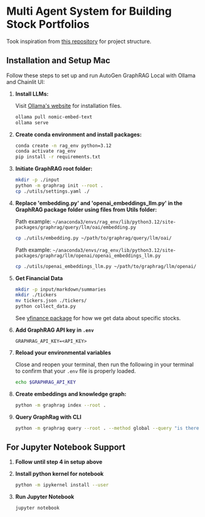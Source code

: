 # Multi Agent System for Building Stock Portfolios

Took inspiration from [this repository](https://github.com/karthik-codex/Autogen_GraphRAG_Ollama) for project structure.

## Installation and Setup Mac

Follow these steps to set up and run AutoGen GraphRAG Local with Ollama and Chainlit UI:

1. **Install LLMs:**

   Visit [Ollama's website](https://ollama.com/) for installation files.

   ```bash
   ollama pull nomic-embed-text
   ollama serve
   ```

2. **Create conda environment and install packages:**
   ```bash
   conda create -n rag_env python=3.12
   conda activate rag_env
   pip install -r requirements.txt
   ```
3. **Initiate GraphRAG root folder:**

   ```bash
   mkdir -p ./input
   python -m graphrag init --root .
   cp ./utils/settings.yaml ./
   ```

4. **Replace 'embedding.py' and 'openai_embeddings_llm.py' in the GraphRAG package folder using files from Utils folder:**

   Path example: `~/anaconda3/envs/rag_env/lib/python3.12/site-packages/graphrag/query/llm/oai/embedding.py`

   ```bash
   cp ./utils/embedding.py ~/path/to/graphrag/query/llm/oai/
   ```

   Path example: `~/anaconda3/envs/rag_env/lib/python3.12/site-packages/graphrag/llm/openai/openai_embeddings_llm.py`

   ```bash
   cp ./utils/openai_embeddings_llm.py ~/path/to/graphrag/llm/openai/
   ```

5. **Get Financial Data**

   ```bash
   mkdir -p input/markdown/summaries
   mkdir ./tickers
   mv tickers.json ./tickers/
   python collect_data.py
   ```

   See [yfinance package](https://github.com/ranaroussi/yfinance?tab=readme-ov-file) for how we get data about specific stocks.

6. **Add GraphRAG API key in `.env`**

   ```env
   GRAPHRAG_API_KEY=<API_KEY>
   ```

7. **Reload your environmental variables**

   Close and reopen your terminal, then run the following in your terminal to confirm that your `.env` file is properly loaded.

   ```bash
   echo $GRAPHRAG_API_KEY
   ```

8. **Create embeddings and knowledge graph:**

   ```bash
   python -m graphrag index --root .
   ```

9. **Query GraphRag with CLI**

   ```bash
   python -m graphrag query --root . --method global --query "is there any recent trends that could impact the materials industry?"
   ```

<!-- 10. **Start Lite-LLM proxy server:**

```bash
litellm --model ollama_chat/llama3
```

11. **Run app:**
    ```bash
    chainlit run appUI.py
    ``` -->

## For Jupyter Notebook Support

1. **Follow until step 4 in setup above**

2. **Install python kernel for notebook**

   ```bash
   python -m ipykernel install --user
   ```

3. **Run Jupyter Notebook**

   ```bash
   jupyter notebook
   ```

